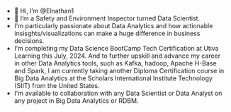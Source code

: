 - 👋 Hi, I’m @Elnathan1
- 👀 I’m a Safety and Environment Inspector turned Data Scientist.
- I'm particularly passionate about Data Analytics and how actionable insisghts/visualizations can make a huge difference in business decisions.
- I’m completing my Data Science BootCamp Tech Certification at Utiva Learning this July, 2024. And to further upskill and advance my career in other Data Analytics tools, such as Kafka, hadoop, Apache H-Base and Spark, I am currently taking another Diploma Certification course in  Big Data Analytics at the Scholars International Institute Technology (SIIT) from the United States.
- I'm available to collaboration with any Data Scientist or Data Analyst on any project in Big Data Analytics or RDBM.

